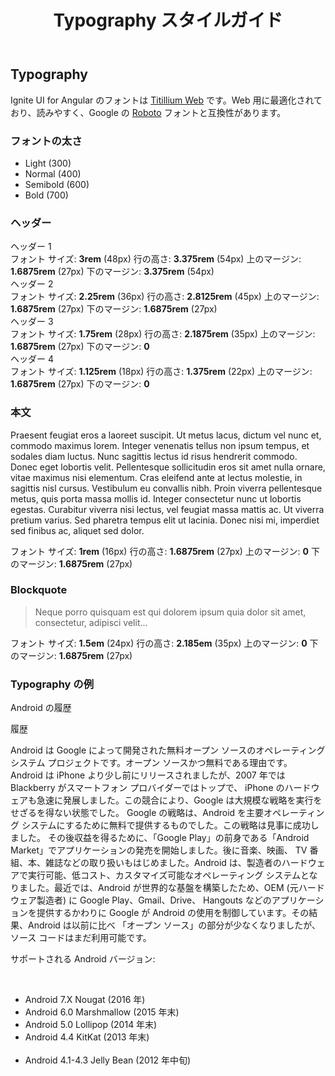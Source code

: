 ﻿---
title: Typography スタイルガイド
_description:
_keywords: Ignite UI for Angular, UI コントロール, Angular ウィジェット, web ウィジェット, UI ウィジェット, Angular, ネイティブ Angular コンポーネント スィート, ネイティブ Angular コントロール, ネイティブ Angular コンポーネント ライブラリ
_language: ja
_extraFont: https://fonts.googleapis.com/css?family=Titillium+Web:300,400,600,700
---

## Typography

<p class="highlight">Ignite UI for Angular のフォントは <a href="https://fonts.google.com/specimen/Titillium+Web">Titillium Web</a> です。Web 用に最適化されており、読みやすく、Google の <a href="https://fonts.google.com/specimen/Roboto">Roboto</a> フォントと互換性があります。</p>
<div class="divider"></div>

### フォントの太さ

<div class="divider--half"></div>

<article class="typography-sample">
    <ul class="font-weights">
        <li class="light">Light (300)</li>
        <li class="normal">Normal (400)</li>
        <li class="semibold">Semibold (600)</li>
        <li class="bold">Bold (700)</li>
    </ul>
</article>

<div class="divider--half"></div>

### ヘッダー

<article class="sample-column">
    <div class="typography-group row">
        <div class="col-sm-6 col-xs-12">
            <div class="typography-sample header">
                <span class="h1--igx">ヘッダー 1</span>
                <div class="spec">
                    <span>フォント サイズ: <b>3rem</b> (48px)</span>
                    <span>行の高さ: <b>3.375rem</b> (54px)</span>
                    <span>上のマージン: <b>1.6875rem</b> (27px)</span>
                    <span>下のマージン: <b>3.375rem</b> (54px)</span>
                </div>
            </div>
        </div>
        <div class="col-sm-6 col-xs-12">
            <div class="typography-sample header">
                <span class="h2--igx">ヘッダー 2</span>
                <div class="spec">
                    <span>フォント サイズ: <b>2.25rem</b> (36px)</span>
                    <span>行の高さ: <b>2.8125rem</b> (45px)</span>
                    <span>上のマージン: <b>1.6875rem</b> (27px)</span>
                    <span>下のマージン: <b>1.6875rem</b> (27px)</span>
                </div>
            </div>
        </div>
    </div>
    <div class="typography-group row">
        <div class="col-sm-6 col-xs-12">
            <div class="typography-sample header">
                <span class="h3--igx">ヘッダー 3</span>
                <div class="spec">
                    <span>フォント サイズ: <b>1.75rem</b> (28px)</span>
                    <span>行の高さ: <b>2.1875rem</b> (35px)</span>
                    <span>上のマージン: <b>1.6875rem</b> (27px)</span>
                    <span>下のマージン: <b>0</b></span>
                </div>
            </div>
        </div>
        <div class="col-sm-6 col-xs-12">
            <div class="typography-sample header">
                <span class="h4--igx">ヘッダー 4</span>
                <div class="spec">
                    <span>フォント サイズ: <b>1.125rem</b> (18px)</span>
                    <span>行の高さ: <b>1.375rem</b> (22px)</span>
                    <span>上のマージン: <b>1.6875rem</b> (27px)</span>
                    <span>下のマージン: <b>0</b></span>
                </div>
            </div>
        </div>
    </div>
</article>

<div class="divider"></div>

### 本文

<article class="sample-column">
    <div class="typography-sample">
        <p>
            Praesent feugiat eros a laoreet suscipit. Ut metus lacus, dictum vel nunc et, commodo maximus lorem. Integer venenatis tellus
            non ipsum tempus, et sodales diam luctus. Nunc sagittis lectus id risus hendrerit commodo. Donec eget
            lobortis velit. Pellentesque sollicitudin eros sit amet nulla ornare, vitae maximus nisi elementum. Cras
            eleifend ante at lectus molestie, in sagittis nisl cursus. Vestibulum eu convallis nibh. Proin viverra
            pellentesque metus, quis porta massa mollis id. Integer consectetur nunc ut lobortis egestas. Curabitur
            viverra nisi lectus, vel feugiat massa mattis ac. Ut viverra pretium varius. Sed pharetra tempus elit
            ut lacinia. Donec nisi mi, imperdiet sed finibus ac, aliquet sed dolor.
        </p>
        <div class="spec">
            <span>フォント サイズ: <b>1rem</b> (16px)</span>
            <span>行の高さ: <b>1.6875rem</b> (27px)</span>
            <span>上のマージン: <b>0</b></span>
            <span>下のマージン: <b>1.6875rem</b> (27px)</span>
        </div>
    </div>
</article>

<div class="divider"></div>

### Blockquote

<article class="sample-column">
    <div class="typography-sample">
        <blockquote>
            Neque porro quisquam est qui dolorem ipsum quia dolor sit amet, consectetur, adipisci velit...
        </blockquote>
        <div class="spec">
            <span>フォント サイズ: <b>1.5em</b> (24px)</span>
            <span>行の高さ: <b>2.185em</b> (35px)</span>
            <span>上のマージン: <b>0</b></span>
            <span>下のマージン: <b>1.6875rem</b> (27px)</span>
        </div>
    </div>
</article>

<div class="divider"></div>

### Typography の例

<article class="sample-column">
    <div class="typography-sample">
        <p class="h1--igx">Android の履歴</p>
        <p class="h2--igx">履歴</p>
        <p>
            Android は Google によって開発された無料オープン ソースのオペレーティング システム プロジェクトです。オープン ソースかつ無料である理由です。
            Android は iPhone より少し前にリリースされましたが、2007 年では Blackberry がスマートフォン プロバイダーではトップで、
			iPhone のハードウェアも急速に発展しました。この競合により、Google は大規模な戦略を実行をせざるを得ない状態でした。
            Google の戦略は、Android を主要オペレーティング システムにするために無料で提供するものでした。この戦略は見事に成功しました。
            その後収益を得るために、「Google Play」の前身である「Android Market」でアプリケーションの発売を開始しました。後に音楽、映画、
			TV 番組、本、雑誌などの取り扱いもはじめました。Android は、製造者のハードウェアで実行可能、低コスト、カスタマイズ可能なオペレーティング 
			システムとなりました。最近では、Android が世界的な基盤を構築したため、OEM (元ハードウェア製造者) に Google Play、Gmail、Drive、
			Hangouts などのアプリケーションを提供するかわりに Google が Android の使用を制御しています。その結果、Android は以前に比べ
			「オープン ソース」の部分が少なくなりましたが、ソース コードはまだ利用可能です。
        </p>
        <p class="h4--igx"> サポートされる Android バージョン:
        </p>
        <br>
        <ul>
            <li>Android 7.X Nougat (2016 年)</li>
            <li>Android 6.0 Marshmallow (2015 年末)</li>
            <li>Android 5.0 Lollipop (2014 年末)</li>
            <li>Android 4.4 KitKat (2013 年末)</li>
            <li>Android 4.1-4.3 Jelly Bean (2012 年中旬)</li>
        </ul>
    </div>
</article>
